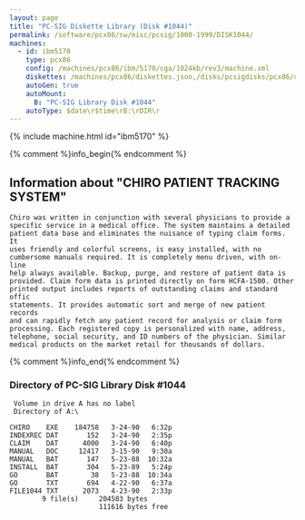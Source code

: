 ```yaml
---
layout: page
title: "PC-SIG Diskette Library (Disk #1044)"
permalink: /software/pcx86/sw/misc/pcsig/1000-1999/DISK1044/
machines:
  - id: ibm5170
    type: pcx86
    config: /machines/pcx86/ibm/5170/cga/1024kb/rev3/machine.xml
    diskettes: /machines/pcx86/diskettes.json,/disks/pcsigdisks/pcx86/diskettes.json
    autoGen: true
    autoMount:
      B: "PC-SIG Library Disk #1044"
    autoType: $date\r$time\rB:\rDIR\r
---
```


{% include machine.html id="ibm5170" %}

{% comment %}info_begin{% endcomment %}

## Information about "CHIRO PATIENT TRACKING SYSTEM"

    Chiro was written in conjunction with several physicians to provide a
    specific service in a medical office. The system maintains a detailed
    patient data base and eliminates the nuisance of typing claim forms. It
    uses friendly and colorful screens, is easy installed, with no
    cumbersome manuals required. It is completely menu driven, with on-line
    help always available. Backup, purge, and restore of patient data is
    provided. Claim form data is printed directly on form HCFA-1500. Other
    printed output includes reports of outstanding claims and standard offic
    statements. It provides automatic sort and merge of new patient records
    and can rapidly fetch any patient record for analysis or claim form
    processing. Each registered copy is personalized with name, address,
    telephone, social security, and ID numbers of the physician. Similar
    medical products on the market retail for thousands of dollars.
{% comment %}info_end{% endcomment %}


### Directory of PC-SIG Library Disk #1044

     Volume in drive A has no label
     Directory of A:\

    CHIRO    EXE    184758   3-24-90   6:32p
    INDEXREC DAT       152   3-24-90   2:35p
    CLAIM    DAT      4000   3-24-90   6:40p
    MANUAL   DOC     12417   3-15-90   9:30a
    MANUAL   BAT       147   5-23-88  10:32a
    INSTALL  BAT       304   5-23-89   5:24p
    GO       BAT        38   5-23-88  10:34a
    GO       TXT       694   4-22-90   6:37a
    FILE1044 TXT      2073   4-23-90   2:33p
            9 file(s)     204583 bytes
                          111616 bytes free

